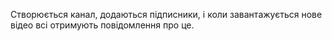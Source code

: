Створюється канал, додаються підписники, і коли завантажується нове відео
всі отримують повідомлення про це.